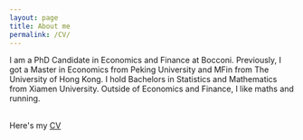```yaml
---
layout: page
title: About me
permalink: /CV/
---
```

I am a PhD Candidate in Economics and Finance at Bocconi. Previously, I got a Master in Economics from Peking University and MFin from The University of Hong Kong. I hold Bachelors in Statistics and Mathematics from Xiamen University. Outside of Economics and Finance, I like maths and running.   
<br>


Here's my <a href="https://shasha-li.github.io/content/SHASHA%20LI%20CV.pdf" target="_blank">CV</a> 
<br><br>

